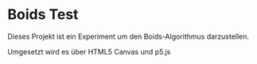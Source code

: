 # Boids Test

Dieses Projekt ist ein Experiment um den Boids-Algorithmus darzustellen.

Umgesetzt wird es über HTML5 Canvas und p5.js
